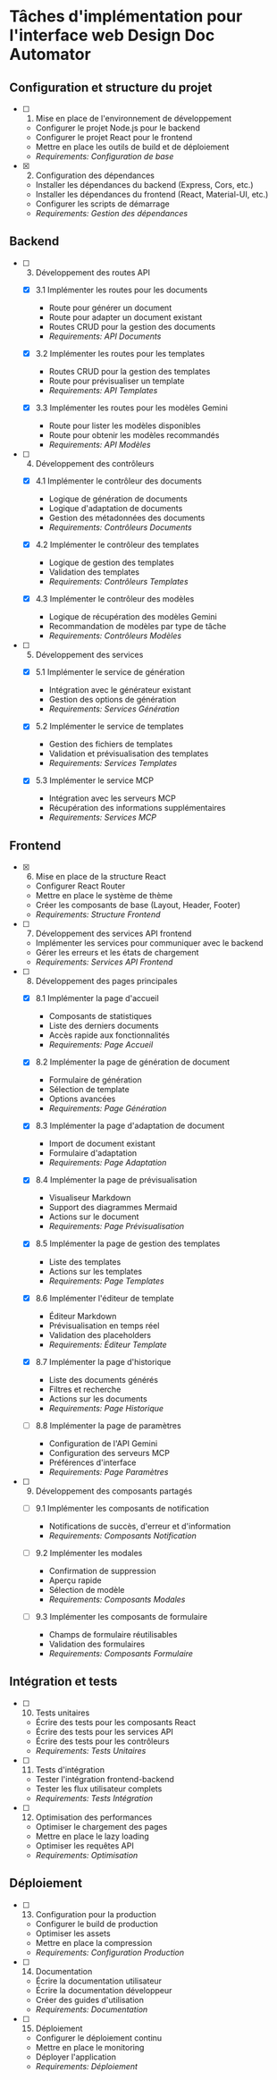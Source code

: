 # Tâches d'implémentation pour l'interface web Design Doc Automator

## Configuration et structure du projet

- [ ] 1. Mise en place de l'environnement de développement
  - Configurer le projet Node.js pour le backend
  - Configurer le projet React pour le frontend
  - Mettre en place les outils de build et de déploiement
  - _Requirements: Configuration de base_

- [x] 2. Configuration des dépendances
  - Installer les dépendances du backend (Express, Cors, etc.)
  - Installer les dépendances du frontend (React, Material-UI, etc.)
  - Configurer les scripts de démarrage
  - _Requirements: Gestion des dépendances_

## Backend

- [ ] 3. Développement des routes API
  - [x] 3.1 Implémenter les routes pour les documents
    - Route pour générer un document
    - Route pour adapter un document existant
    - Routes CRUD pour la gestion des documents
    - _Requirements: API Documents_

  - [x] 3.2 Implémenter les routes pour les templates
    - Routes CRUD pour la gestion des templates
    - Route pour prévisualiser un template
    - _Requirements: API Templates_

  - [x] 3.3 Implémenter les routes pour les modèles Gemini
    - Route pour lister les modèles disponibles
    - Route pour obtenir les modèles recommandés
    - _Requirements: API Modèles_

- [ ] 4. Développement des contrôleurs
  - [x] 4.1 Implémenter le contrôleur des documents
    - Logique de génération de documents
    - Logique d'adaptation de documents
    - Gestion des métadonnées des documents
    - _Requirements: Contrôleurs Documents_

  - [x] 4.2 Implémenter le contrôleur des templates
    - Logique de gestion des templates
    - Validation des templates
    - _Requirements: Contrôleurs Templates_

  - [x] 4.3 Implémenter le contrôleur des modèles
    - Logique de récupération des modèles Gemini
    - Recommandation de modèles par type de tâche
    - _Requirements: Contrôleurs Modèles_

- [ ] 5. Développement des services
  - [x] 5.1 Implémenter le service de génération
    - Intégration avec le générateur existant
    - Gestion des options de génération
    - _Requirements: Services Génération_

  - [x] 5.2 Implémenter le service de templates
    - Gestion des fichiers de templates
    - Validation et prévisualisation des templates
    - _Requirements: Services Templates_

  - [x] 5.3 Implémenter le service MCP
    - Intégration avec les serveurs MCP
    - Récupération des informations supplémentaires
    - _Requirements: Services MCP_

## Frontend

- [x] 6. Mise en place de la structure React
  - Configurer React Router
  - Mettre en place le système de thème
  - Créer les composants de base (Layout, Header, Footer)
  - _Requirements: Structure Frontend_

- [ ] 7. Développement des services API frontend
  - Implémenter les services pour communiquer avec le backend
  - Gérer les erreurs et les états de chargement
  - _Requirements: Services API Frontend_

- [ ] 8. Développement des pages principales
  - [x] 8.1 Implémenter la page d'accueil
    - Composants de statistiques
    - Liste des derniers documents
    - Accès rapide aux fonctionnalités
    - _Requirements: Page Accueil_

  - [x] 8.2 Implémenter la page de génération de document
    - Formulaire de génération
    - Sélection de template
    - Options avancées
    - _Requirements: Page Génération_

  - [x] 8.3 Implémenter la page d'adaptation de document
    - Import de document existant
    - Formulaire d'adaptation
    - _Requirements: Page Adaptation_

  - [x] 8.4 Implémenter la page de prévisualisation
    - Visualiseur Markdown
    - Support des diagrammes Mermaid
    - Actions sur le document
    - _Requirements: Page Prévisualisation_

  - [x] 8.5 Implémenter la page de gestion des templates
    - Liste des templates
    - Actions sur les templates
    - _Requirements: Page Templates_

  - [x] 8.6 Implémenter l'éditeur de template
    - Éditeur Markdown
    - Prévisualisation en temps réel
    - Validation des placeholders
    - _Requirements: Éditeur Template_

  - [x] 8.7 Implémenter la page d'historique
    - Liste des documents générés
    - Filtres et recherche
    - Actions sur les documents
    - _Requirements: Page Historique_

  - [ ] 8.8 Implémenter la page de paramètres
    - Configuration de l'API Gemini
    - Configuration des serveurs MCP
    - Préférences d'interface
    - _Requirements: Page Paramètres_

- [ ] 9. Développement des composants partagés
  - [ ] 9.1 Implémenter les composants de notification
    - Notifications de succès, d'erreur et d'information
    - _Requirements: Composants Notification_

  - [ ] 9.2 Implémenter les modales
    - Confirmation de suppression
    - Aperçu rapide
    - Sélection de modèle
    - _Requirements: Composants Modales_

  - [ ] 9.3 Implémenter les composants de formulaire
    - Champs de formulaire réutilisables
    - Validation des formulaires
    - _Requirements: Composants Formulaire_

## Intégration et tests

- [ ] 10. Tests unitaires
  - Écrire des tests pour les composants React
  - Écrire des tests pour les services API
  - Écrire des tests pour les contrôleurs
  - _Requirements: Tests Unitaires_

- [ ] 11. Tests d'intégration
  - Tester l'intégration frontend-backend
  - Tester les flux utilisateur complets
  - _Requirements: Tests Intégration_

- [ ] 12. Optimisation des performances
  - Optimiser le chargement des pages
  - Mettre en place le lazy loading
  - Optimiser les requêtes API
  - _Requirements: Optimisation_

## Déploiement

- [ ] 13. Configuration pour la production
  - Configurer le build de production
  - Optimiser les assets
  - Mettre en place la compression
  - _Requirements: Configuration Production_

- [ ] 14. Documentation
  - Écrire la documentation utilisateur
  - Écrire la documentation développeur
  - Créer des guides d'utilisation
  - _Requirements: Documentation_

- [ ] 15. Déploiement
  - Configurer le déploiement continu
  - Mettre en place le monitoring
  - Déployer l'application
  - _Requirements: Déploiement_